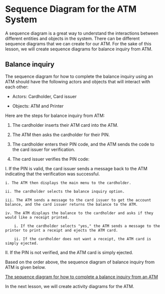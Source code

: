 # Sequence Diagram for the ATM System
A sequence diagram is a great way to understand the interactions between different entities and objects in the system. There can be different sequence diagrams that we can create for our ATM. For the sake of this lesson, we will create sequence diagrams for balance inquiry from ATM.


## Balance inquiry
The sequence diagram for how to complete the balance inquiry using an ATM should have the following actors and objects that will interact with each other:

- Actors: Cardholder, Card issuer

- Objects: ATM and Printer

Here are the steps for balance inquiry from ATM:

1. The cardholder inserts their ATM card into the ATM.

2. The ATM then asks the cardholder for their PIN.

3. The cardholder enters their PIN code, and the ATM sends the code to the card issuer for verification.

4. The card issuer verifies the PIN code:

I. If the PIN is valid, the card issuer sends a message back to the ATM indicating that the verification was successful.

    i. The ATM then displays the main menu to the cardholder.

    ii. The cardholder selects the balance inquiry option.

    iii. The ATM sends a message to the card issuer to get the account balance, and the card issuer returns the balance to the ATM.

    iv. The ATM displays the balance to the cardholder and asks if they would like a receipt printed.

        i. If the cardholder selects "yes," the ATM sends a message to the printer to print a receipt and ejects the ATM card.

        ii. If the cardholder does not want a receipt, the ATM card is simply ejected.

II. If the PIN is not verified, and the ATM card is simply ejected.

Based on the order above, the sequence diagram of balance inquiry from ATM is given below.


[The sequence diagram for how to complete a balance inquiry from an ATM](./balanceinquiry.png)


In the next lesson, we will create activity diagrams for the ATM.


